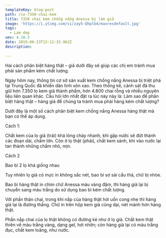 ```yaml
---
templateKey: blog-post
path: /co-7350-chai-kem
title: 7350 chai kem chống nắng Anessa bị làm giả
image: 'https://i.ytimg.com/vi/zay5-Qhplb4/maxresdefault.jpg' 
tags:
  - Lam dep
uev: 4.18.3
date: 2019-06-23T13:12:33.962Z
description:
 
---
```



Hai cách phân biệt hàng thật – giả dưới đây sẽ giúp các chị em tránh mua phải sản phẩm kém chất lượng.

Ngày hôm nay, thông tin cơ sở sản xuất kem chống nắng Anessa bị triệt phá tại Trung Quốc đã khiến dân tình xôn xao. Theo thống kê, cảnh sát đã thu giữ hơn 7.350 lọ kem giả thành phẩm, hơn 4.800 chai rỗng và nhiều nguyên liệu liên quan khác. Câu hỏi lớn nhất đặt ra lúc này này là: Làm sao để phân biệt hàng thật – hàng giả để chúng ta tránh mua phải hàng kém chất lượng?

Dưới đây là một số cách phân biệt kem chống nắng Anessa hàng thật mà bạn có thể áp dụng.

Cách 1:

Chất kem của lọ giả (trái) khá lỏng chảy nhanh, khi gặp nước sẽ đứt thành các đoạn dài, chấm lớn. Còn ở lọ thật (phải), chất kem sánh, khi vào nước lại tan thành những chấm nhỏ, mịn.

Cách 2

Bao bì 2 lọ khá giống nhau

Tuy nhiên lọ giả có mực in không sắc nét, bao bì sơ sài cẩu thả, chữ bị nhòe.

Bao bì hàng thật in chìm chữ Anessa màu vàng đậm, thì hàng giả lại bị chuyển sang màu trắng do sử dụng bao bì kém chất lượng.

Với phần thân chai, trong khi nắp của hàng thật hơi uốn cong nhẹ thì hàng giả lại là đường thẳng. Chữ in trên hộp kem giả cũng dại, nét mảnh hơn hàng thật.

Phần nắp chai của lọ thật không có đường kẻ như ở lọ giả. Chất kem thật thiên về màu trắng vàng, dạng gel, hơi nhờn; còn hàng giả lại có màu trắng đục, chất kem loãng, như nước.